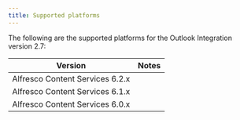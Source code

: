 ```yaml
---
title: Supported platforms
---
```


The following are the supported platforms for the Outlook Integration version 2.7:

| Version | Notes |
| ------- | ----- |
| Alfresco Content Services 6.2.x | |
| Alfresco Content Services 6.1.x | |
| Alfresco Content Services 6.0.x | |
